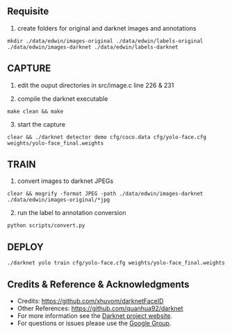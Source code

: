 


## Requisite
1. create folders for original and darknet images and annotations
```
mkdir ./data/edwin/images-original ./data/edwin/labels-original ./data/edwin/images-darknet ./data/edwin/labels-darknet
```


## CAPTURE 
1. edit the ouput directories in src/image.c line 226 & 231

2. compile the darknet executable
```
make clean && make
```

3. start the capture
```
clear && ./darknet detector demo cfg/coco.data cfg/yolo-face.cfg weights/yolo-face_final.weights
``` 


## TRAIN
1. convert images to darknet JPEGs
```
clear && mogrify -format JPEG -path ./data/edwin/images-darknet ./data/edwin/images-original/*jpg
```

2. run the label to annotation conversion
```
python scripts/convert.py
```


## DEPLOY
```
./darknet yolo train cfg/yolo-face.cfg weights/yolo-face_final.weights 
```


## Credits & Reference & Acknowledgments 
* Credits: https://github.com/xhuvom/darknetFaceID
* Other References: https://github.com/quanhua92/darknet
* For more information see the [Darknet project website](http://pjreddie.com/darknet).
* For questions or issues please use the [Google Group](https://groups.google.com/forum/#!forum/darknet).